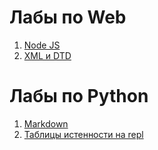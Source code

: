# Лабы по Web
1. [Node JS](https://github.com/Zoom124/NikitaPLabs/blob/master/Lab1Node.md)
2. [XML и DTD](https://github.com/Zoom124/NikitaPLabs/blob/master/Lab2XMLandDTD.md)


# Лабы по Python
1. [Markdown](https://github.com/Zoom124/NikitaPLabs/blob/master/Markdown.md)
2. [Таблицы истенности на repl](https://repl.it/@NikitaPopov/AwfulHeavyClicks)
